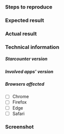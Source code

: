 ### Steps to reproduce

### Expected result

### Actual result

### Technical information

##### Starcounter version <!-- for example 2.3.1.7081 -->

##### Involved apps' version

<!-- for example
 - StarcounterApps/Launchpad@2.0.0
 - StarcounterApps/SignIn@6e0db6044b817b9fb0d64cdf4e24722b1760cb15
 -->
 
##### Browsers affected

<!-- Check all that apply -->
- [ ] Chrome
- [ ] Firefox
- [ ] Edge
- [ ] Safari

### Screenshot